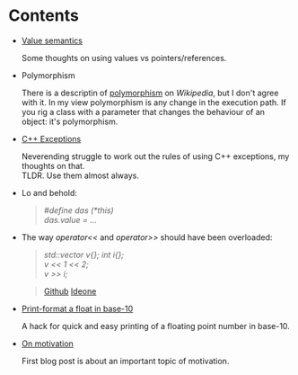 
<div id="contents">

#   Contents


  * [Value semantics](values.html)

    Some thoughts on using values vs pointers/references.


  * Polymorphism
    
    There is a descriptin of [polymorphism](https://en.wikipedia.org/wiki/Polymorphism_%28computer_science%29)
    on _Wikipedia_, but I don't agree with it. In my view polymorphism is any change in the execution path.
    If you rig a class with a parameter that changes the behaviour of an object: it's polymorphism.


  * [C++ Exceptions](exceptions.html)

    Neverending struggle to work out the rules of using C++ exceptions, my thoughts on that.  
    TLDR. Use them almost always.


  * Lo and behold: 

    >_#define das (*this)_  
    >_das.value = ..._


  * The way *operator<<* and *operator>>* should have been overloaded:

    >*std::vector<int> v{}; int i{};*  
    >*v << 1 << 2;*  
    >*v >> i;*
    
    >[Github](https://github.com/alexpolt/poetry/blob/master/vector-push.cpp) [Ideone](http://ideone.com/glqESs)


  * [Print-format a float in base-10](print-fp.html)  
  
    A hack for quick and easy printing of a floating point number in base-10.


  * [On motivation](motivation.html)  
  
    First blog post is about an important topic of motivation.

</div><!-- contents -->

